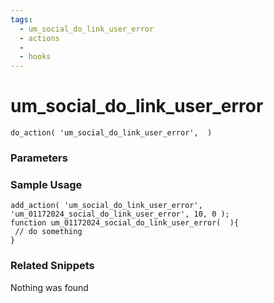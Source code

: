 ```yaml
---
tags: 
  - um_social_do_link_user_error
  - actions
  - 
  - hooks
---
```

# um\_social\_do\_link\_user\_error

``` php:no-line-numbers
do_action( 'um_social_do_link_user_error',  )
```
<div class='hook-sep'></div>

### Parameters

<div class='hook-sep'></div>



### Sample Usage

``` php:no-line-numbers
add_action( 'um_social_do_link_user_error', 'um_01172024_social_do_link_user_error', 10, 0 );
function um_01172024_social_do_link_user_error(  ){
 // do something
}
```
<div class='hook-sep'></div>



### Related Snippets

Nothing was found

